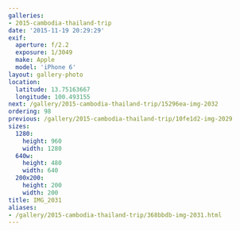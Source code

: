 ```yaml
---
galleries:
- 2015-cambodia-thailand-trip
date: '2015-11-19 20:29:29'
exif:
  aperture: f/2.2
  exposure: 1/3049
  make: Apple
  model: 'iPhone 6'
layout: gallery-photo
location:
  latitude: 13.75163667
  longitude: 100.493155
next: /gallery/2015-cambodia-thailand-trip/15296ea-img-2032
ordering: 98
previous: /gallery/2015-cambodia-thailand-trip/10fe1d2-img-2029
sizes:
  1280:
    height: 960
    width: 1280
  640w:
    height: 480
    width: 640
  200x200:
    height: 200
    width: 200
title: IMG_2031
aliases:
- /gallery/2015-cambodia-thailand-trip/368bbdb-img-2031.html
---
```

